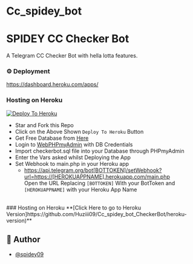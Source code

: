 # Cc_spidey_bot

# SPIDEY CC Checker Bot

A Telegram CC Checker Bot with hella lotta features.


  
### ⚙️ Deployment

https://dashboard.heroku.com/apps/


### Hosting on Heroku
    
 [![Deploy To Heroku](https://www.herokucdn.com/deploy/button.svg)](https://dashboard.heroku.com/new?template=https://github.com/Huziii09/Cc_spidey_bot)
 - Star and Fork this Repo
 - Click on the Above Shown ```Deploy To Heroku``` Button
 - Get Free Database from [Here](https://freesqldatabase.com)
 - Login to [WebPHPmyAdmin](http://www.phpmyadmin.co) with DB Credentials
 - Import checkerbot.sql file into your Database through PHPmyAdmin
 - Enter the Vars asked whilst Deploying the App
 - Set Webhook to main.php in your Heroku app
   - https://api.telegram.org/bot[BOTTOKEN]/setWebhook?url=https://[HEROKUAPPNAME].herokuapp.com/main.php   <br />
    Open the URL Replacing ```[BOTTOKEN]``` With your BotToken and ```[HEROKUAPPNAME]``` with your Heroku App Name
 <br />
### Hosting on Heroku
**[Click Here to go to Heroku Version]https://github.com/Huziii09/Cc_spidey_bot_CheckerBot/heroku-version)**


## 🎯 Author

- [@spidey09](https://www.github.com/Huziii09)


